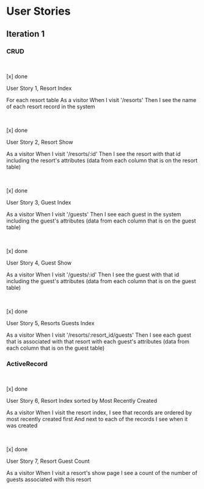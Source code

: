 # User Stories

## Iteration 1

### CRUD

&nbsp;

[x] done

User Story 1, Resort Index

For each resort table
As a visitor
When I visit '/resorts'
Then I see the name of each resort record in the system

&nbsp;

[x] done

User Story 2, Resort Show

As a visitor
When I visit '/resorts/:id'
Then I see the resort with that id including the resort's attributes
(data from each column that is on the resort table)

&nbsp;

[x] done

User Story 3, Guest Index

As a visitor
When I visit '/guests'
Then I see each guest in the system including the guest's attributes
(data from each column that is on the guest table)

&nbsp;

[x] done

User Story 4, Guest Show

As a visitor
When I visit '/guests/:id'
Then I see the guest with that id including the guest's attributes
(data from each column that is on the guest table)

&nbsp;

[x] done

User Story 5, Resorts Guests Index

As a visitor
When I visit '/resorts/:resort_id/guests'
Then I see each guest that is associated with that resort with each guest's attributes
(data from each column that is on the guest table)

### ActiveRecord

&nbsp;

[x] done

User Story 6, Resort Index sorted by Most Recently Created

As a visitor
When I visit the resort index,
I see that records are ordered by most recently created first
And next to each of the records I see when it was created

&nbsp;

[x] done

User Story 7, Resort Guest Count

As a visitor
When I visit a resort's show page
I see a count of the number of guests associated with this resort
